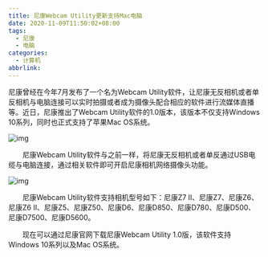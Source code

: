 ```yaml
---
title: 尼康Webcam Utility更新支持Mac电脑
date: 2020-11-09T11:50:02+08:00
tags:
  - 尼康
  - 电脑
categories:
  - 计算机
abbrlink:
---
```


尼康曾经在今年7月发布了一个名为Webcam Utility软件，让尼康无反相机或者单反相机与电脑连接可以实时拍摄或者成为摄像头配合相应的软件进行流媒体直播等。近日，尼康推出了Webcam Utility软件的1.0版本，该版本不仅支持Windows 10系列，同时也正式支持了苹果Mac OS系统。

![img](https://cdn.jsdelivr.net/gh/yakeing/Documentation@main/Hexo/images/e842-kcpxnwv7227509.jpg)

　　尼康Webcam Utility软件与之前一样，将尼康无反相机或者单反通过USB电缆与电脑连接，通过相关软件即可开启尼康相机网络摄像头功能。

![img](https://cdn.jsdelivr.net/gh/yakeing/Documentation@main/Hexo/images/9164-kcpxnwv7227529.jpg)

　　尼康Webcam Utility软件支持相机型号如下：尼康Z7 II、尼康Z7、尼康Z6、尼康Z6 II、尼康Z5、尼康Z50、尼康D6、尼康D850、尼康D780、尼康D500、尼康D7500、尼康D5600。

　　现在可以通过尼康官网下载尼康Webcam Utility 1.0版，该软件支持Windows 10系列以及Mac OS系统。